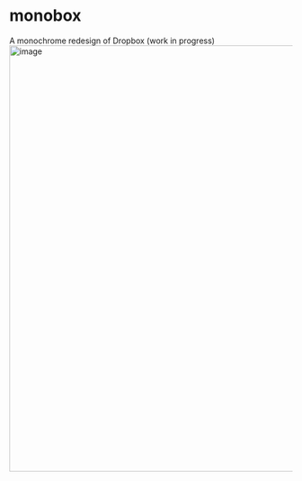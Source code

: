 # monobox
A monochrome redesign of Dropbox (work in progress)
<img width="757" alt="image" src="https://user-images.githubusercontent.com/3058101/171047115-f2357773-dcd4-4c2f-8e4b-328581531172.png">
